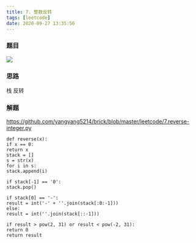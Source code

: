 ```yaml
---
title: 7. 整数反转
tags: [leetcode]
date: 2020-09-27 13:35:56
---
```


### 题目

![](https://beef-1256523277.cos.ap-chengdu.myqcloud.com/bed/20200927213547.png)



### 思路


栈 反转


### 解题

https://github.com/yangyang5214/brick/blob/master/leetcode/7.reverse-integer.py

```
def reverse(x):
if x == 0:
return x
stack = []
s = str(x)
for i in s:
stack.append(i)

if stack[-1] == '0':
stack.pop()

if stack[0] == '-':
result = int('-' + ''.join(stack[:0:-1]))
else:
result = int(''.join(stack[::-1]))

if result > pow(2, 31) or result < pow(-2, 31):
return 0
return result
```
